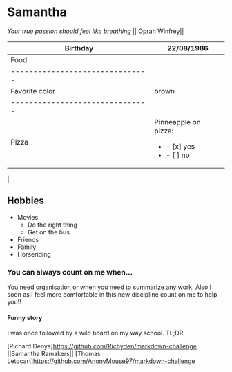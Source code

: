
# Samantha 
*Your true passion should feel like breathing* || Oprah Winfrey||



| Birthday      | 22/08/1986    |
| ------------- |-------------  |
| Food|         | Fruits        |
|-------------------------------|
| Favorite color|   brown       |
|-------------------------------|
|Pizza          |Pinneapple on pizza: <ul><li>- [x] yes</li><li>- [ ] no</li></ul>|
|

## Hobbies
* Movies
  * Do the right thing
  * Get on the bus
* Friends
* Family
* Horseriding

### You can always count on me when...
You need organisation or when you need to summarize any work. Also I soon as I feel more comfortable in this new discipline count on me to help you!!


#### Funny story
I was once followed by a wild board on my way school.
TL;DR

[Richard Denys]https://github.com/Richyden/markdown-challenge ||Samantha Ramakers|| [Thomas Letocart]https://github.com/AnonyMouse97/markdown-challenge
